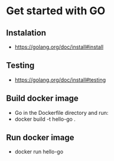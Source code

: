 # Get started with GO

## Instalation

- https://golang.org/doc/install#install

## Testing

- https://golang.org/doc/install#testing

## Build docker image

- Go in the Dockerfile directory and run:
- docker build -t hello-go .

## Run docker image

- docker run hello-go
